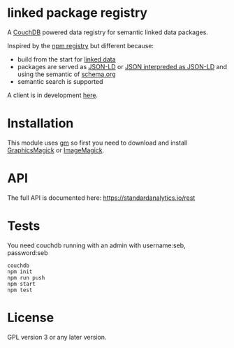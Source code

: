 linked package registry
============================

A [CouchDB](http://couchdb.apache.org/) powered data registry for
semantic linked data packages.

Inspired by the [npm registry](https://github.com/isaacs/npmjs.org)
but different because:

- build from the start for [linked data](http://en.wikipedia.org/wiki/Linked_data)
- packages are served as [JSON-LD](http://json-ld.org) or [JSON interpreded as JSON-LD](http://json-ld.org/spec/latest/json-ld/#interpreting-json-as-json-ld) and using the semantic of [schema.org](http://schema.org)
- semantic search is supported

A client is in development [here](https://github.com/standard-analytics/ldpm).

Installation
============

This module uses [gm](https://github.com/aheckmann/gm) so first you
need to download and install
[GraphicsMagick](http://www.graphicsmagick.org/) or
[ImageMagick](http://www.imagemagick.org/).


API
===

The full API is documented here: https://standardanalytics.io/rest


Tests
=====

You need couchdb running with an admin with username:seb, password:seb

    couchdb
    npm init
    npm run push
    npm start
    npm test

License
=======

GPL version 3 or any later version.
